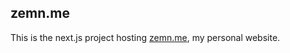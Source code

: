 zemn.me
-------

This is the next.js project hosting [zemn.me], my personal website.

[zemn.me]: https://zemn.me
